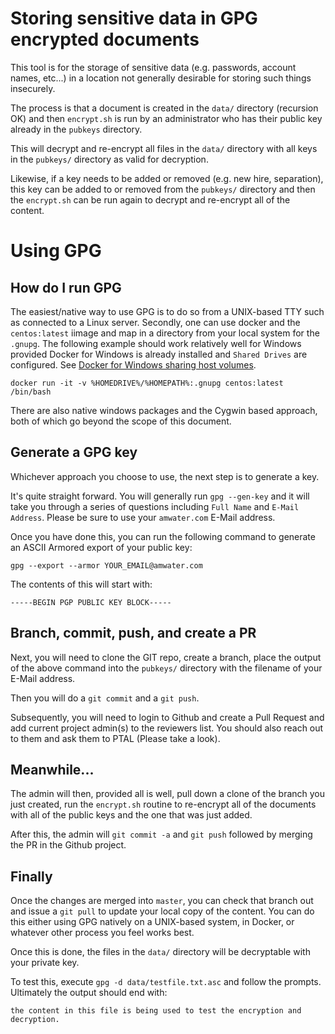 # Storing sensitive data in GPG encrypted documents

This tool is for the storage of sensitive data (e.g. passwords, account names, etc...) in a location not generally desirable for storing such things insecurely.  

The process is that a document is created in the `data/` directory (recursion OK) and then `encrypt.sh` is run by an administrator who has their public key already in the `pubkeys` directory. 

This will decrypt and re-encrypt all files in the `data/` directory with all keys in the `pubkeys/` directory as valid for decryption.

Likewise, if a key needs to be added or removed (e.g. new hire, separation), this key can be added to or removed from the `pubkeys/` directory and then the `encrypt.sh` can be run again to decrypt and re-encrypt all of the content.

# Using GPG

## How do I run GPG

The easiest/native way to use GPG is to do so from a UNIX-based TTY such as connected to a Linux server.  Secondly, one can use docker and the `centos:latest` iimage and map in a directory from your local system for the `.gnupg`.  The following example should work relatively well for Windows provided Docker for Windows is already installed and `Shared Drives` are configured.  See [Docker for Windows sharing host volumes](https://willi.am/blog/2016/07/30/docker-for-windows-sharing-host-volumes/).  

```
docker run -it -v %HOMEDRIVE%/%HOMEPATH%:.gnupg centos:latest /bin/bash
```

There are also native windows packages and the Cygwin based approach, both of which go beyond the scope of this document.


## Generate a GPG key

Whichever approach you choose to use, the next step is to generate a key.

It's quite straight forward.  You will generally run `gpg --gen-key` and it will take you through a series of questions including `Full Name` and `E-Mail Address`.  Please be sure to use your `amwater.com` E-Mail address.

Once you have done this, you can run the following command to generate an ASCII Armored export of your public key:

```
gpg --export --armor YOUR_EMAIL@amwater.com
```

The contents of this will start with:

```
-----BEGIN PGP PUBLIC KEY BLOCK-----
```

## Branch, commit, push, and create a PR

Next, you will need to clone the GIT repo, create a branch, place the output of the above command into the `pubkeys/` directory with the filename of your E-Mail address.  

Then you will do a `git commit` and a `git push`.

Subsequently, you will need to login to Github and create a Pull Request and add current project admin(s) to the reviewers list.  You should also reach out to them and ask them to PTAL (Please take a look).  

## Meanwhile...

The admin will then, provided all is well, pull down a clone of the branch you just created, run the `encrypt.sh` routine to re-encrypt all of the documents with all of the public keys and the one that was just added.

After this, the admin will `git commit -a` and `git push` followed by merging the PR in the Github project.

## Finally

Once the changes are merged into `master`, you can check that branch out and issue a `git pull` to update your local copy of the content.  You can do this either using GPG natively on a UNIX-based system, in Docker, or whatever other process you feel works best.  

Once this is done, the files in the `data/` directory will be decryptable with your private key.  

To test this, execute `gpg -d data/testfile.txt.asc` and follow the prompts.  Ultimately the output should end with:

```
the content in this file is being used to test the encryption and decryption.
```

